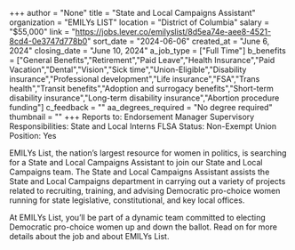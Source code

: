 +++
author = "None"
title = "State and Local Campaigns Assistant"
organization = "EMILYs LIST"
location = "District of Columbia"
salary = "$55,000"
link = "https://jobs.lever.co/emilyslist/8d5ea74e-aee8-4521-8cd4-0e3747d778b0"
sort_date = "2024-06-06"
created_at = "June 6, 2024"
closing_date = "June 10, 2024"
a_job_type = ["Full Time"]
b_benefits = ["General Benefits","Retirement","Paid Leave","Health Insurance","Paid Vacation","Dental","Vision","Sick time","Union-Eligible","Disability insurance","Professional development","Life insurance","FSA","Trans health","Transit benefits","Adoption and surrogacy benefits","Short-term disability insurance","Long-term disability insurance","Abortion procedure funding"]
c_feedback = ""
aa_degrees_required = "No degree required"
thumbnail = ""
+++
Reports to: Endorsement Manager
Supervisory Responsibilities: State and Local Interns
FLSA Status: Non-Exempt
Union Position: Yes

EMILYs List, the nation’s largest resource for women in politics, is searching for a State and Local Campaigns Assistant to join our State and Local Campaigns team.  The State and Local Campaigns Assistant assists the State and Local Campaigns department in carrying out a variety of projects related to recruiting, training, and advising Democratic pro-choice women running for state legislative, constitutional, and key local offices.

At EMILYs List, you’ll be part of a dynamic team committed to electing Democratic pro-choice women up and down the ballot. Read on for more details about the job and about EMILYs List.